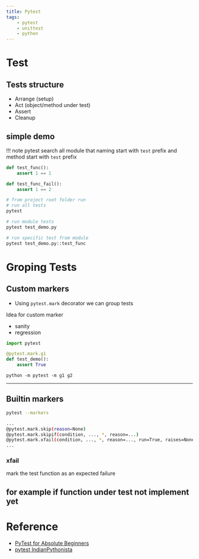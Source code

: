 ```yaml
---
title: Pytest 
tags:
    - pytest
    - unittest
    - python
---
```


# Test

## Tests structure
- Arrange (setup)
- Act (object/method under test)
- Assert
- Cleanup


## simple demo

!!! note
    pytest search all module that naming start with `test` prefix and method start with `test` prefix
    
     
```python title="test_demo.py"
def test_func():
    assert 1 == 1

def test_func_fail():
    assert 1 == 2
```

```bash
# from project root folder run
# run all tests
pytest

# run module tests
pytest test_demo.py

# run specific test from module
pytest test_demo.py::test_func
```

## 
# Groping Tests
## Custom markers
- Using `pytest.mark` decorator we can group tests 

Idea for custom marker  
- sanity
- regression


```python
import pytest

@pytest.mark.g1
def test_demo():
    assert True
```

```
python -m pytest -m g1 g2
```

---
## Builtin markers

```bash
pytest --markers

...
@pytest.mark.skip(reason=None)
@pytest.mark.skipif(condition, ..., *, reason=...)
@pytest.mark.xfail(condition, ..., *, reason=..., run=True, raises=None, strict=xfail_strict)
...
```

### xfail
mark the test function as an expected failure

for example if function under test not implement yet
---

# Reference
- [PyTest for Absolute Beginners](https://www.youtube.com/playlist?list=PLL34mf651faNqwhZEM91zU3c-dcc4dLF0)
- [pytest IndianPythonista](https://www.youtube.com/c/IndianPythonista)